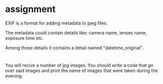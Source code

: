 # assignment

EXIF is a format for adding metadata  to jpeg files.

The metadata could contain details like: camera name, lenses name, exposure time etc.

Among those details it contains a detail named "datetime_original".
# 
You will recive a number of jpg images. 
You should write a code that go over said images and print the name of images that were taken during the evening.
